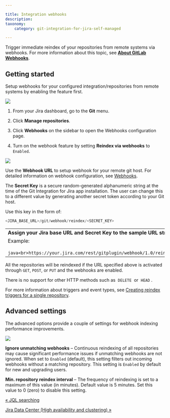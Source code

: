 ```yaml
---

title: Integration webhooks
description:
taxonomy:
    category: git-integration-for-jira-self-managed

---
```

Trigger immediate reindex of your repositories from remote systems via webhooks. For more information about this topic, see [**About GitLab Webhooks**](https://gitlab.com/gitlab-org/gitlab-ce/blob/master/doc/web_hooks/web_hooks.md).

## Getting started

Setup webhooks for your configured integration/repositories from remote systems by enabling the feature first.

![](https://bigbrassband.atlassian.net/wiki/download/attachments/1930399378/gitserver-gitmgr-manage-webhooks.png?version=2&modificationDate=1639304410476&cacheVersion=1&api=v2)

1.  From your Jira dashboard, go to the **Git** menu.

2.  Click **Manage repositories**.

3.  Click **Webhooks** on the sidebar to open the Webhooks configuration page.

4.  Turn on the webhook feature by setting **Reindex via webhooks** to `Enabled`.


![](https://bigbrassband.atlassian.net/wiki/download/thumbnails/1930399378/gitserver-gitmgr-webhooks-cfg-page.png?version=1&modificationDate=1630642934511&cacheVersion=1&api=v2&width=680&height=270)

Use the **Webhook URL** to setup webhook for your remote git host. For detailed information on webhook configuration, see [Webhooks](/git-integration-for-jira-self-managed/Webhooks).

The **Secret Key** is a secure random-generated alphanumeric string at the time of the Git Integration for Jira app installation. The user can change this to a different value by generating another secret token according to your Git host.

Use this key in the form of:

```java
<JIRA_BASE_URL>/git/webhook/reindex/<SECRET_KEY>
```

|     |
| --- |
| **Assign your Jira base URL and Secret Key to the sample URL structure.** |
| Example:<br><br>```java<br>https://your.jira.com/rest/gitplugin/webhook/1.0/reindex/sdf34tGdfgGDG345g3y0045TYG23te37<br>``` |

All the repositories will be reindexed if the URL specified above is activated through `GET`, `POST`, or `PUT` and the webhooks are enabled.

There is no support for other HTTP methods such as  `DELETE`  or  `HEAD` .


For more information about triggers and event types, see [Creating reindex triggers for a single repository](/wiki/spaces/GIJDC/pages/171475191/Creating+reindex+triggers+for+a+single+repository).

## Advanced settings

The advanced options provide a couple of settings for webhook indexing performance improvements.

![](https://bigbrassband.atlassian.net/wiki/download/thumbnails/1930399378/gitserver-webhooks-ignore-dups-and-min-ridx-adv.png?version=2&modificationDate=1641382342014&cacheVersion=1&api=v2&width=680&height=151)

**Ignore unmatching webhooks** – Continuous reindexing of all repositories may cause significant performance issues if unmatching webhooks are not ignored. When set to `Enabled` (default), this setting filters out incoming webhooks without a matching repository. This setting is `Enabled` by default for new and upgrading users.

**Min. repository reindex interval** – The frequency of reindexing is set to a maximum of this value (in minutes). Default value is 5 minutes. Set this value to 0 (zero) to disable this setting.

[« JQL searching](/git-integration-for-jira-self-managed/JQL-searching)

[Jira Data Center (High availability and clustering) »](/wiki/spaces/GIJDC/pages/1930399417)